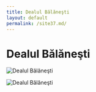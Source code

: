 ```yaml
---
title: Dealul Bălăneşti
layout: default
permalink: /site37.md/
---
```

Dealul Bălăneşti
=======================================================================================


![Dealul Bălăneşti](https://descopera.md/wp-content/uploads/2022/11/dealul-balanesti-1089x730.jpg)

![Dealul Bălăneşti](https://albasat.md/wp-content/uploads/2021/08/9D9A0161.jpg)